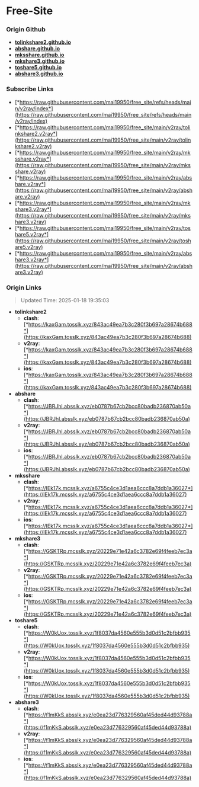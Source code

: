 # Free-Site

### Origin Github

- [**tolinkshare2.github.io**](https://github.com/tolinkshare2/tolinkshare2.github.io)
- [**abshare.github.io**](https://github.com/abshare/abshare.github.io)
- [**mksshare.github.io**](https://github.com/mksshare/mksshare.github.io)
- [**mkshare3.github.io**](https://github.com/mkshare3/mkshare3.github.io)
- [**toshare5.github.io**](https://github.com/toshare5/toshare5.github.io)
- [**abshare3.github.io**](https://github.com/abshare3/abshare3.github.io)

### Subscribe Links

- [*https://raw.githubusercontent.com/mai19950/free_site/refs/heads/main/v2ray/index*](https://raw.githubusercontent.com/mai19950/free_site/refs/heads/main/v2ray/index)
- [*https://raw.githubusercontent.com/mai19950/free_site/main/v2ray/tolinkshare2.v2ray*](https://raw.githubusercontent.com/mai19950/free_site/main/v2ray/tolinkshare2.v2ray)
- [*https://raw.githubusercontent.com/mai19950/free_site/main/v2ray/mksshare.v2ray*](https://raw.githubusercontent.com/mai19950/free_site/main/v2ray/mksshare.v2ray)
- [*https://raw.githubusercontent.com/mai19950/free_site/main/v2ray/abshare.v2ray*](https://raw.githubusercontent.com/mai19950/free_site/main/v2ray/abshare.v2ray)
- [*https://raw.githubusercontent.com/mai19950/free_site/main/v2ray/mkshare3.v2ray*](https://raw.githubusercontent.com/mai19950/free_site/main/v2ray/mkshare3.v2ray)
- [*https://raw.githubusercontent.com/mai19950/free_site/main/v2ray/toshare5.v2ray*](https://raw.githubusercontent.com/mai19950/free_site/main/v2ray/toshare5.v2ray)
- [*https://raw.githubusercontent.com/mai19950/free_site/main/v2ray/abshare3.v2ray*](https://raw.githubusercontent.com/mai19950/free_site/main/v2ray/abshare3.v2ray)

### Origin Links

> Updated Time: 2025-01-18 19:35:03

- **tolinkshare2**
  - **clash**: [*https://kaxGam.tosslk.xyz/843ac49ea7b3c280f3b697a28674b688*](https://kaxGam.tosslk.xyz/843ac49ea7b3c280f3b697a28674b688)
  - **v2ray**: [*https://kaxGam.tosslk.xyz/843ac49ea7b3c280f3b697a28674b688*](https://kaxGam.tosslk.xyz/843ac49ea7b3c280f3b697a28674b688)
  - **ios**: [*https://kaxGam.tosslk.xyz/843ac49ea7b3c280f3b697a28674b688*](https://kaxGam.tosslk.xyz/843ac49ea7b3c280f3b697a28674b688)
- **abshare**
  - **clash**: [*https://JBRJhl.absslk.xyz/eb0787b67cb2bcc80badb236870ab50a*](https://JBRJhl.absslk.xyz/eb0787b67cb2bcc80badb236870ab50a)
  - **v2ray**: [*https://JBRJhl.absslk.xyz/eb0787b67cb2bcc80badb236870ab50a*](https://JBRJhl.absslk.xyz/eb0787b67cb2bcc80badb236870ab50a)
  - **ios**: [*https://JBRJhl.absslk.xyz/eb0787b67cb2bcc80badb236870ab50a*](https://JBRJhl.absslk.xyz/eb0787b67cb2bcc80badb236870ab50a)
- **mksshare**
  - **clash**: [*https://IEk17k.mcsslk.xyz/a6755c4ce3d1aea6ccc8a7ddb1a36027*](https://IEk17k.mcsslk.xyz/a6755c4ce3d1aea6ccc8a7ddb1a36027)
  - **v2ray**: [*https://IEk17k.mcsslk.xyz/a6755c4ce3d1aea6ccc8a7ddb1a36027*](https://IEk17k.mcsslk.xyz/a6755c4ce3d1aea6ccc8a7ddb1a36027)
  - **ios**: [*https://IEk17k.mcsslk.xyz/a6755c4ce3d1aea6ccc8a7ddb1a36027*](https://IEk17k.mcsslk.xyz/a6755c4ce3d1aea6ccc8a7ddb1a36027)
- **mkshare3**
  - **clash**: [*https://GSKTRp.mcsslk.xyz/20229e71e42a6c3782e69f4feeb7ec3a*](https://GSKTRp.mcsslk.xyz/20229e71e42a6c3782e69f4feeb7ec3a)
  - **v2ray**: [*https://GSKTRp.mcsslk.xyz/20229e71e42a6c3782e69f4feeb7ec3a*](https://GSKTRp.mcsslk.xyz/20229e71e42a6c3782e69f4feeb7ec3a)
  - **ios**: [*https://GSKTRp.mcsslk.xyz/20229e71e42a6c3782e69f4feeb7ec3a*](https://GSKTRp.mcsslk.xyz/20229e71e42a6c3782e69f4feeb7ec3a)
- **toshare5**
  - **clash**: [*https://W0kUox.tosslk.xyz/1f8037da4560e555b3d0d51c2bfbb935*](https://W0kUox.tosslk.xyz/1f8037da4560e555b3d0d51c2bfbb935)
  - **v2ray**: [*https://W0kUox.tosslk.xyz/1f8037da4560e555b3d0d51c2bfbb935*](https://W0kUox.tosslk.xyz/1f8037da4560e555b3d0d51c2bfbb935)
  - **ios**: [*https://W0kUox.tosslk.xyz/1f8037da4560e555b3d0d51c2bfbb935*](https://W0kUox.tosslk.xyz/1f8037da4560e555b3d0d51c2bfbb935)
- **abshare3**
  - **clash**: [*https://f1mKkS.absslk.xyz/e0ea23d776329560af45ded44d93788a*](https://f1mKkS.absslk.xyz/e0ea23d776329560af45ded44d93788a)
  - **v2ray**: [*https://f1mKkS.absslk.xyz/e0ea23d776329560af45ded44d93788a*](https://f1mKkS.absslk.xyz/e0ea23d776329560af45ded44d93788a)
  - **ios**: [*https://f1mKkS.absslk.xyz/e0ea23d776329560af45ded44d93788a*](https://f1mKkS.absslk.xyz/e0ea23d776329560af45ded44d93788a)
